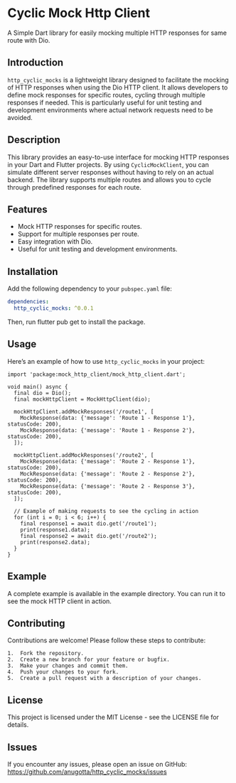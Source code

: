 # Cyclic Mock Http Client

A Simple Dart library for easily mocking multiple HTTP responses for same route with Dio.

## Introduction

`http_cyclic_mocks` is a lightweight library designed to facilitate the mocking of HTTP responses when using the Dio HTTP client. It allows developers to define mock responses for specific routes, cycling through multiple responses if needed. This is particularly useful for unit testing and development environments where actual network requests need to be avoided.

## Description

This library provides an easy-to-use interface for mocking HTTP responses in your Dart and Flutter projects. By using `CyclicMockClient`, you can simulate different server responses without having to rely on an actual backend. The library supports multiple routes and allows you to cycle through predefined responses for each route.

## Features

- Mock HTTP responses for specific routes.
- Support for multiple responses per route.
- Easy integration with Dio.
- Useful for unit testing and development environments.

## Installation

Add the following dependency to your `pubspec.yaml` file:

```yaml
dependencies:
  http_cyclic_mocks: ^0.0.1
  ```

Then, run flutter pub get to install the package.

## Usage

Here’s an example of how to use `http_cyclic_mocks` in your project:

```import 'package:dio/dio.dart';
import 'package:mock_http_client/mock_http_client.dart';

void main() async {
  final dio = Dio();
  final mockHttpClient = MockHttpClient(dio);

  mockHttpClient.addMockResponses('/route1', [
    MockResponse(data: {'message': 'Route 1 - Response 1'}, statusCode: 200),
    MockResponse(data: {'message': 'Route 1 - Response 2'}, statusCode: 200),
  ]);

  mockHttpClient.addMockResponses('/route2', [
    MockResponse(data: {'message': 'Route 2 - Response 1'}, statusCode: 200),
    MockResponse(data: {'message': 'Route 2 - Response 2'}, statusCode: 200),
    MockResponse(data: {'message': 'Route 2 - Response 3'}, statusCode: 200),
  ]);

  // Example of making requests to see the cycling in action
  for (int i = 0; i < 6; i++) {
    final response1 = await dio.get('/route1');
    print(response1.data);
    final response2 = await dio.get('/route2');
    print(response2.data);
  }
}
```

## Example

A complete example is available in the example directory. You can run it to see the mock HTTP client in action.

## Contributing

Contributions are welcome! Please follow these steps to contribute:

	1.	Fork the repository.
	2.	Create a new branch for your feature or bugfix.
	3.	Make your changes and commit them.
	4.	Push your changes to your fork.
	5.	Create a pull request with a description of your changes.

## License

This project is licensed under the MIT License - see the LICENSE file for details.

## Issues

If you encounter any issues, please open an issue on GitHub: https://github.com/anugotta/http_cyclic_mocks/issues

